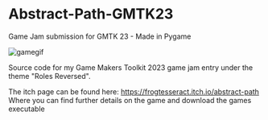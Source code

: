 # Abstract-Path-GMTK23
Game Jam submission for GMTK 23 - Made in Pygame

![gamegif](https://github.com/FrogTesseract/Abstract-Path-GMTK23/assets/118939591/df40e1b5-3777-499c-b11a-a6458f643367)

Source code for my Game Makers Toolkit 2023 game jam entry under the theme "Roles Reversed".

The itch page can be found here: https://frogtesseract.itch.io/abstract-path Where you can find further details on the game and download the games executable

